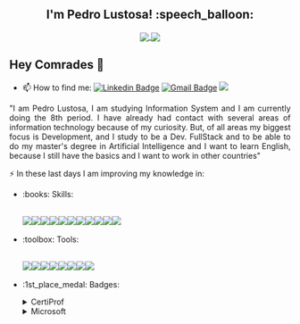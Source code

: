 
<h2 align="center">I'm Pedro Lustosa! :speech_balloon:</h2>

<p align="center">
  <a href="https://github.com/Pedrolustosa/github-readme-stats">
    <img
      align="center"
      height="165"
      src="https://github-readme-stats.vercel.app/api?username=Pedrolustosa&theme=chartreuse-dark&show_icons=true"
    />
  </a>
  
  <a href="https://github.com/Pedrolustosa/github-readme-stats">
    <img
      align="center"
      height="165"
      src="https://github-readme-stats.vercel.app/api/top-langs/?username=Pedrolustosa&&layout=compact&theme=chartreuse-dark"
    />
  </a> 
</p>

## Hey Comrades 👋

* 📫 How to find me: 
[![Linkedin Badge](https://img.shields.io/badge/-Pedro%20Lustosa-0077B5?style=flat-square&logo=Linkedin&logoColor=white&link=https://www.linkedin.com/in/pedro-henrique-lustosa-e-silva-29b827144)](https://www.linkedin.com/in/pedro-henrique-lustosa-e-silva-29b827144) [![Gmail Badge](https://img.shields.io/badge/-pedroeternalss@gmail.com-D14836?style=flat-square&logo=Gmail&logoColor=white&link=mailto:pedroeternalss@gmail.com)](mailto:pedroeternalss@gmail.com)
![](https://komarev.com/ghpvc/?username=Pedrolustosa&color=2ecc71)

<p align="justify">
  "I am Pedro Lustosa, I am studying Information System and I am currently doing the 8th period. I have already had contact with several areas of information technology because of my curiosity. But, of all areas my biggest focus is Development, and I study to be a Dev. FullStack and to be able to do my master's degree in Artificial Intelligence and I want to learn English, because I still have the basics and I want to work in other countries"
</p>

:zap: In these last days I am improving my knowledge in:
<ul>
  <li>:books: Skills:</li>
  <br/>
  <p align="left">
    <img src="https://img.shields.io/badge/C%23-239120?style=for-the-badge&logo=c-sharp&logoColor=white"><img src="https://img.shields.io/badge/.NET-5C2D91?style=for-the-badge&logo=.net&logoColor=white"><img src="https://img.shields.io/badge/CSS-239120?&style=for-the-badge&logo=css3&logoColor=white"><img src="https://img.shields.io/badge/CSS3-1572B6?style=for-the-badge&logo=css3&logoColor=white"><img src="https://img.shields.io/badge/HTML-239120?style=for-the-badge&logo=html5&logoColor=white"><img         src="https://img.shields.io/badge/HTML5-E34F26?style=for-the-badge&logo=html5&logoColor=white"><img src="https://img.shields.io/badge/Bootstrap-563D7C?style=for-the-badge&logo=bootstrap&logoColor=white"><img src="https://img.shields.io/badge/Angular-DD0031?style=for-the-badge&logo=angular&logoColor=white"><img src="https://img.shields.io/badge/React-20232A?style=for-the-badge&logo=react&logoColor=61DAFB"><img src="https://img.shields.io/badge/JavaScript-F7DF1E?style=for-the-badge&logo=javascript&logoColor=black"><img src="https://img.shields.io/badge/TypeScript-007ACC?style=for-the-badge&logo=typescript&logoColor=white">
  </p>
  
  <li>:toolbox: Tools:</li>
  <br/>
  <p align="left">
    <img src="https://img.shields.io/badge/Git-F05032?style=for-the-badge&logo=git&logoColor=white"><img src="https://img.shields.io/badge/Docker-2CA5E0?style=for-the-badge&logo=docker&logoColor=white"><img src="https://img.shields.io/badge/npm-CB3837?style=for-the-badge&logo=npm&logoColor=white"><img src="https://img.shields.io/badge/Visual_Studio-5C2D91?style=for-the-badge&logo=visual%20studio&logoColor=white"><img src="https://img.shields.io/badge/Visual_Studio_Code-0078D4?style=for-the-badge&logo=visual%20studio%20code&logoColor=white"><img src="https://img.shields.io/badge/microsoft%20azure-0089D6?style=for-the-badge&logo=microsoft-azure&logoColor=white"><img src="https://img.shields.io/badge/Microsoft%20SQL%20Sever-CC2927?style=for-the-badge&logo=microsoft%20sql%20server&logoColor=white"><img src="https://img.shields.io/badge/Oracle-F80000?style=for-the-badge&logo=oracle&logoColor=black">
  </p>

  <li>:1st_place_medal: Badges:</li>
  <p align="left">
    <details>
      <summary>CertiProf</summary>
      <img src="images/fundamentos-na-lei-geral-de-protecao-de-dados-lgpdf.png" width="96px">
      <img src="images/kanban-essentials-professional-certificate-kepc.png" width="96px">
      <img src="images/lifelong-learning.png" width="96px">
      <img src="images/scrum-foundation-professional-certificate-sfpc.1.png" width="96px">
      <img src="images/remote-work-and-virtual-collaboration-professional-certificate-rwvcpc.png" width="96px">
    </details>
    <details>
      <summary>Microsoft</summary>
      <img src="images/mta-html5-application-development-fundamentals-certified-2022.png" width="96px">
      <img src="images/mta-introduction-to-programming-using-html-and-css-certified-2021.png" width="96px">
      <img src="images/mta-introduction-to-programming-using-javascript-certified-2022.png" width="96px">
      <img src="images/mta-database-fundamentals-certified-2022.png" width="96px">
      <img src="images/mta-software-development-fundamentals-certified-2022.png" width="96px">
      <img src="images/mta-mobility-and-device-fundamentals-certified-2022.png" width="96px">
      <img src="images/azure-data-fundamentals.png" width="96px">
      <img src="images/mta-security-fundamentals-certified-2022.png" width="96px">
    </details>
  </p>
</ul>

